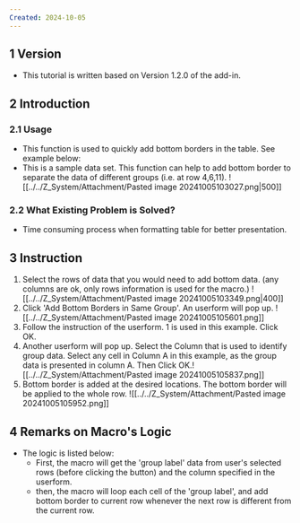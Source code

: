 ```yaml
---
Created: 2024-10-05
---
```

## 1	Version
- This tutorial is written based on Version 1.2.0 of the add-in.
## 2	Introduction
### 2.1	Usage
- This function is used to quickly add bottom borders in the table. See example below:
- This is a sample data set. This function can help to add bottom border to separate the data of different groups (i.e. at row 4,6,11). ![[../../Z_System/Attachment/Pasted image 20241005103027.png|500]]
### 2.2 What Existing Problem is Solved?
- Time consuming process when formatting table for better presentation.
## 3	Instruction
1. Select the rows of data that you would need to add bottom data. (any columns are ok, only rows information is used for the macro.) ![[../../Z_System/Attachment/Pasted image 20241005103349.png|400]]
2. Click 'Add Bottom Borders in Same Group'. An userform will pop up. ![[../../Z_System/Attachment/Pasted image 20241005105601.png]]
3. Follow the instruction of the userform. 1 is used in this example. Click OK.
4. Another userform will pop up. Select the Column that is used to identify group data. Select any cell in Column A in this example, as the group data is presented in column A. Then Click OK.![[../../Z_System/Attachment/Pasted image 20241005105837.png]]
5. Bottom border is added at the desired locations. The bottom border will be applied to the whole row. ![[../../Z_System/Attachment/Pasted image 20241005105952.png]]

## 4	Remarks on Macro's Logic
- The logic is listed below:
	- First, the macro will get the 'group label' data from user's selected rows (before clicking the button) and the column specified in the userform.
	- then, the macro will loop each cell of the 'group label', and add bottom border to current row whenever the next row is different from the current row.